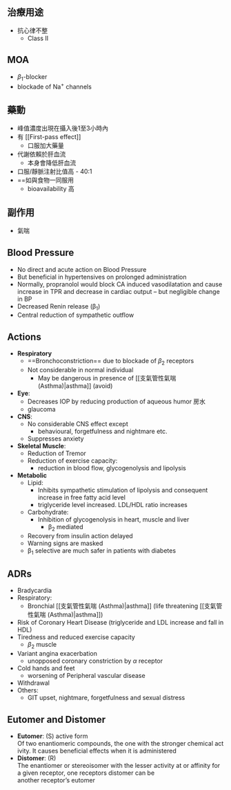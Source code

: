 ## 治療用途
- 抗心律不整
	- Class II
## MOA
- $\beta_{1}$-blocker
- blockade of Na<sup>+</sup> channels
## 藥動
- 峰值濃度出現在攝入後1至3小時內
- 有 [[First-pass effect]] 
	- 口服加大藥量
- 代謝依賴於肝血流
	- 本身會降低肝血流
- 口服/靜脈注射比值高 - 40:1
- ==如與食物一同服用
	- bioavailability 高
## 副作用
- 氣喘
## Blood Pressure
- No direct and acute action on Blood Pressure
- But beneficial in hypertensives on prolonged administration
- Normally, propranolol would block CA induced vasodilatation and cause increase in TPR and decrease in cardiac output – but negligible change in BP 
- Decreased Renin release (β<sub>1</sub>)
- Central reduction of sympathetic outflow
## Actions
- **Respiratory**
	- ==Bronchoconstriction== due to blockade of $\beta_{2}$ receptors
	- Not considerable in normal individual 
		- May be dangerous in presence of [[支氣管性氣喘 (Asthma)|asthma]] (avoid)
- **Eye**: 
	- Decreases IOP by reducing production of aqueous humor 房水
	- glaucoma
- **CNS**: 
	- No considerable CNS effect except 
		- behavioural, forgetfulness and nightmare etc.
	- Suppresses anxiety
- **Skeletal Muscle**: 
	- Reduction of Tremor
	- Reduction of exercise capacity: 
		- reduction in blood flow, glycogenolysis and lipolysis
- **Metabolic**
	- Lipid: 
		- Inhibits sympathetic stimulation of lipolysis and consequent increase in free fatty acid level 
		- triglyceride level increased. LDL/HDL ratio increases
	- Carbohydrate: 
		- Inhibition of glycogenolysis in heart, muscle and liver 
			- β<sub>2</sub> mediated
	- Recovery from insulin action delayed
	- Warning signs are masked
	- β<sub>1</sub> selective are much safer in patients with diabetes
## ADRs
- Bradycardia
- Respiratory: 
	- Bronchial [[支氣管性氣喘 (Asthma)|asthma]] (life threatening [[支氣管性氣喘 (Asthma)|asthma]])
- Risk of Coronary Heart Disease (triglyceride and LDL increase and fall in HDL)
- Tiredness and reduced exercise capacity 
	- $\beta_{2}$ muscle
- Variant angina exacerbation 
	- unopposed coronary constriction by $\alpha$ receptor
- Cold hands and feet 
	- worsening of Peripheral vascular disease
- Withdrawal
- Others: 
	- GIT upset, nightmare, forgetfulness and sexual distress
## Eutomer and Distomer
+ **Eutomer**:
	(S) active form​Of two enantiomeric compounds, the one with the stronger chemical activity. It causes beneficial effects when it is administered
+ **Distomer**:
	(R) 
	The enantiomer or stereoisomer with the lesser activity at or affinity for a given receptor, one receptors distomer can be another receptor’s eutomer
